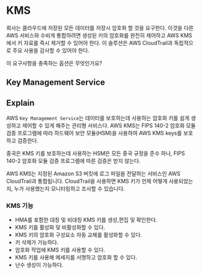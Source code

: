 # KMS

회사는 클라우드에 저장된 모든 데이터를 저장시 암호화 할 것을 요구한다. 이것을 다른 AWS 서비스와 수비게 통합하려면 생성된 키의 암호화를 완전히 제어하고 AWS KMS에서 키 자료를 즉시 제거할 수 있어야 한다. 이 솔루션은 AWS CloudTrail과 독립적으로 주요 사용을 감사할 수 있어야 한다.

이 요구사항을 충족하는 옵션은 무엇인가요?

## Key Management Service



## Explain

AWS `Key Management Service`는 데이터를 보호하는데 사용하는 암호화 키를 쉽게 생성하고 제어할 수 있게 해주는 관리형 서비스다. AWS KMS는 FIPS 140-2 암호화 모듈 검증 프로그램에 따라 하드웨어 보안 모듈(HSM)을 사용하여 AWS KMS keys를 보호하고 검증한다. 

중국은 KMS 키를 보호하는데 사용하는 HSM은 모든 중국 규정을 준수 하나, FIPS 140-2 암호화 모듈 검증 프로그램에 따른 검증은 받지 않는다.

AWS KMS는 지정된 Amazon S3 버킷에 로그 파일을 전달하는 서비스인 AWS CloudTrail과 통합됩니다. CloudTrail을 사용하면 KMS 키가 언제 어떻게 사용되었는지, 누가 사용했는지 모니터링하고 조사할 수 있습니다.

### KMS 기능

- HMA를 포함한 대칭 및 비대칭 KMS 키를 생성,편집 및 확인한다.
- KMS 키를 활성화 및 비활성화할 수 있다.
- KMS 키의 암호화 구성요소 자동 교체를 활성화할 수 있다.
- 키 삭제가 가능하다.
- 암호화 작업에 KMS 키를 사용할 수 있다.
- KMS 키를 사용해 메세지를 서명하고 암호화 할 수 있다.
- 난수 생성이 가능하다.

